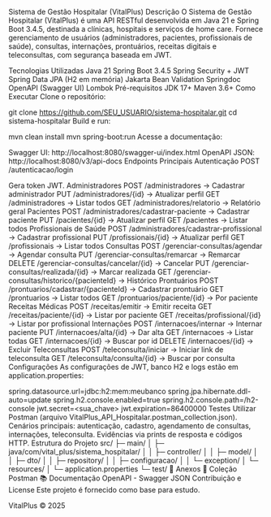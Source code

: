 Sistema de Gestão Hospitalar (VitalPlus)
Descrição
O Sistema de Gestão Hospitalar (VitalPlus) é uma API RESTful desenvolvida em Java 21 e Spring Boot 3.4.5, destinada a clínicas, hospitais e serviços de home care. Fornece gerenciamento de usuários (administradores, pacientes, profissionais de saúde), consultas, internações, prontuários, receitas digitais e teleconsultas, com segurança baseada em JWT.

Tecnologias Utilizadas
Java 21
Spring Boot 3.4.5
Spring Security + JWT
Spring Data JPA (H2 em memória)
Jakarta Bean Validation
Springdoc OpenAPI (Swagger UI)
Lombok
Pré-requisitos
JDK 17+
Maven 3.6+
Como Executar
Clone o repositório:

git clone https://github.com/SEU_USUARIO/sistema-hospitalar.git
cd sistema-hospitalar
Build e run:

mvn clean install
mvn spring-boot:run
Acesse a documentação:

Swagger UI: http://localhost:8080/swagger-ui/index.html
OpenAPI JSON: http://localhost:8080/v3/api-docs
Endpoints Principais
Autenticação
POST /autenticacao/login

Gera token JWT.
Administradores
POST /administradores → Cadastrar administrador
PUT /administradores/{id} → Atualizar perfil
GET /administradores → Listar todos
GET /administradores/relatorio → Relatório geral
Pacientes
POST /administradores/cadastrar-paciente → Cadastrar paciente
PUT /pacientes/{id} → Atualizar perfil
GET /pacientes → Listar todos
Profissionais de Saúde
POST /administradores/cadastrar-profissional → Cadastrar profissional
PUT /profissionais/{id} → Atualizar perfil
GET /profissionais → Listar todos
Consultas
POST /gerenciar-consultas/agendar → Agendar consulta
PUT /gerenciar-consultas/remarcar → Remarcar
DELETE /gerenciar-consultas/cancelar/{id} → Cancelar
PUT /gerenciar-consultas/realizada/{id} → Marcar realizada
GET /gerenciar-consultas/historico/{pacienteId} → Histórico
Prontuários
POST /prontuarios/cadastrar/{pacienteId} → Cadastrar prontuário
GET /prontuarios → Listar todos
GET /prontuarios/paciente/{id} → Por paciente
Receitas Médicas
POST /receitas/emitir → Emitir receita
GET /receitas/paciente/{id} → Listar por paciente
GET /receitas/profissional/{id} → Listar por profissional
Internações
POST /internacoes/internar → Internar paciente
PUT /internacoes/alta/{id} → Dar alta
GET /internacoes → Listar todas
GET /internacoes/{id} → Buscar por id
DELETE /internacoes/{id} → Excluir
Teleconsultas
POST /teleconsulta/iniciar → Iniciar link de teleconsulta
GET /teleconsulta/consulta/{id} → Buscar por consulta
Configurações
As configurações de JWT, banco H2 e logs estão em application.properties:

spring.datasource.url=jdbc:h2:mem:meubanco
spring.jpa.hibernate.ddl-auto=update
spring.h2.console.enabled=true
spring.h2.console.path=/h2-console
jwt.secret=<sua_chave>
jwt.expiration=86400000
Testes
Utilizar Postman (arquivo VitalPlus_API_Hospitalar.postman_collection.json).
Cenários principais: autenticação, cadastro, agendamento de consultas, internações, teleconsulta.
Evidências via prints de resposta e códigos HTTP.
Estrutura do Projeto
src/
 ├─ main/
 │   ├─ java/com/vital_plus/sistema_hospitalar/
 │   │   ├─ controller/
 │   │   ├─ model/
 │   │   ├─ dto/
 │   │   ├─ repository/
 │   │   ├─ configuracao/
 │   │   └─ exception/
 │   └─ resources/
 │       └─ application.properties
 └─ test/
📎 Anexos
📘 Coleção Postman
📚 Documentação OpenAPI - Swagger JSON
Contribuição e License
Este projeto é fornecido como base para estudo.

VitalPlus © 2025
